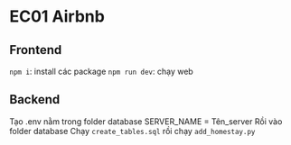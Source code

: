 # EC01 Airbnb
## Frontend
`npm i`: install các package
`npm run dev`: chạy web

## Backend
Tạo .env nằm trong folder database
SERVER_NAME = Tên_server
Rồi vào folder database
Chạy `create_tables.sql` rồi chạy `add_homestay.py`